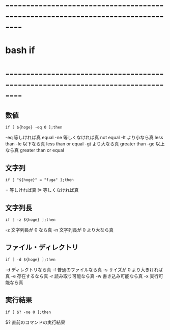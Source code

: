 # --------------------------------------------------------------------------------
# bash if
# --------------------------------------------------------------------------------

## 数値
```
if [ ${hoge} -eq 0 ];then
```

-eq 等しければ真 equal
-ne 等しくなければ真 not equal
-lt より小なら真 less than
-le 以下なら真 less than or equal
-gt より大なら真 greater than
-ge 以上なら真 greater than or equal

## 文字列
```
if [ "${hoge}" = "fuga" ];then
```
=  等しければ真
!= 等しくなければ真

## 文字列長
```
if [ -z ${hoge} ];then
```
-z 文字列長が 0 なら真
-n 文字列長が 0 より大なら真

## ファイル・ディレクトリ
```
if [ -d ${hoge} ];then
```
-d ディレクトリなら真
-f 普通のファイルなら真
-s サイズが 0 より大きければ真
-e 存在するなら真
-r 読み取り可能なら真
-w 書き込み可能なら真
-x 実行可能なら真

## 実行結果
```
if [ $? -ne 0 ];then
```
$? 直前のコマンドの実行結果
